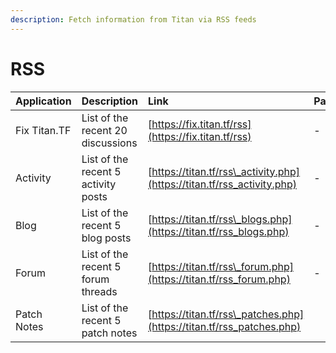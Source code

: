 ```yaml
---
description: Fetch information from Titan via RSS feeds
---
```


# RSS

| Application | Description | Link | Parameters |
| :--- | :--- | :--- | :--- |
| Fix Titan.TF | List of the recent 20 discussions | [https://fix.titan.tf/rss](https://fix.titan.tf/rss) | - |
| Activity | List of the recent 5 activity posts | [https://titan.tf/rss\_activity.php](https://titan.tf/rss_activity.php) | - |
| Blog | List of the recent 5 blog posts | [https://titan.tf/rss\_blogs.php](https://titan.tf/rss_blogs.php) | - |
| Forum | List of the recent 5 forum threads | [https://titan.tf/rss\_forum.php](https://titan.tf/rss_forum.php) | - |
| Patch Notes | List of the recent 5 patch notes | [https://titan.tf/rss\_patches.php](https://titan.tf/rss_patches.php) |  |

